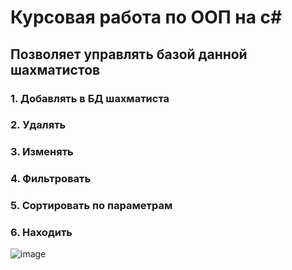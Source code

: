 # Курсовая работа по ООП на с#
## Позволяет управлять базой данной шахматистов
### 1. Добавлять в БД шахматиста
### 2. Удалять
### 3. Изменять
### 4. Фильтровать 
### 5. Сортировать по параметрам
### 6. Находить
![image](https://github.com/rubyqwerty/Chess-Competition/assets/44926523/3dd1ce5d-55cd-4674-b05b-dd1bb21a2ba9)
